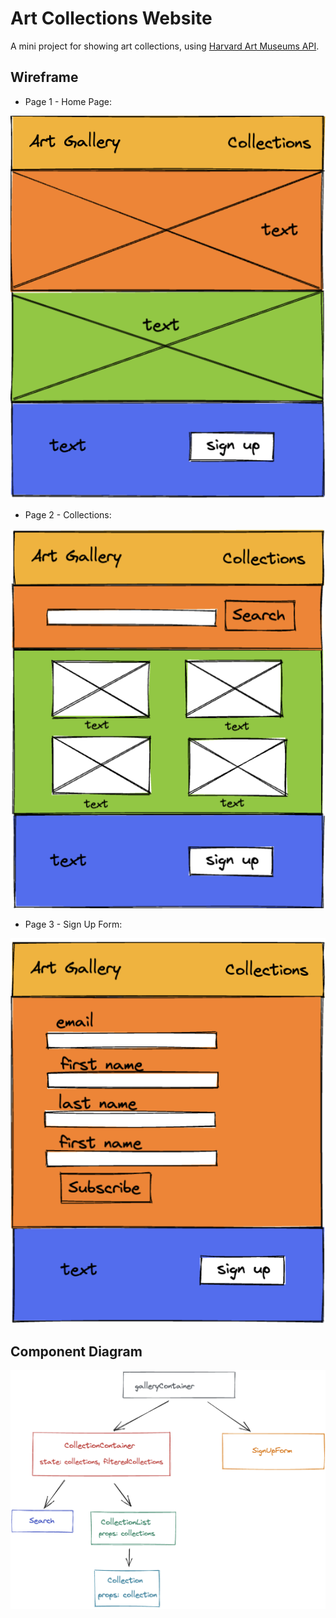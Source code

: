 # Art Collections Website

A mini project for showing art collections, using [Harvard Art Museums API](https://github.com/harvardartmuseums/api-docs).

## Wireframe

- Page 1 - Home Page:

![img](https://github.com/YoyoMai98/react_art_collections/blob/main/wireframe/wireframe_p1.png)

- Page 2 - Collections:

![img](https://github.com/YoyoMai98/react_art_collections/blob/main/wireframe/wireframe_p2.png)

- Page 3 - Sign Up Form:

![img](https://github.com/YoyoMai98/react_art_collections/blob/main/wireframe/wireframe_p3.png)

## Component Diagram

![img](https://github.com/YoyoMai98/react_art_collections/blob/main/component_diagram.png)